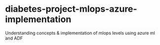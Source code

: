 # diabetes-project-mlops-azure-implementation
Understanding concepts &amp; implementation of mlops levels using azure ml and ADF
